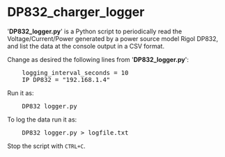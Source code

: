 # DP832_charger_logger
'**DP832_logger.py**' is a Python script to periodically read the Voltage/Current/Power generated by a power source model Rigol DP832, and list the data at the console output in a CSV format.

Change as desired the following lines from '**DP832_logger.py**':<br />
<pre>    logging_interval_seconds = 10
    IP_DP832 = "192.168.1.4"</pre>

Run it as:<br />
<pre>    DP832_logger.py</pre>

To log the data run it as:<br />
<pre>    DP832_logger.py > logfile.txt</pre>
    
    
Stop the script with <code>CTRL+C</code>.

